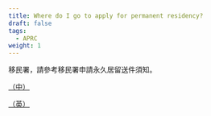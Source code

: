 ```yaml
---
title: Where do I go to apply for permanent residency?
draft: false
tags:
  - APRC
weight: 1
---
```

移民署，請參考移民署申請永久居留送件須知。

[（中）](https://bit.ly/3iBu3xo)

[（英）](https://bit.ly/3s5dLA0)

[](https://bit.ly/3s5dLA0)